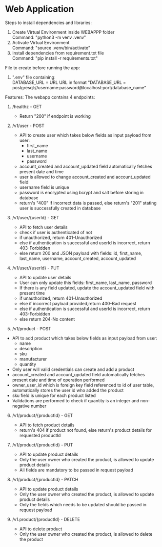 
# Web Application

Steps to install dependencies and libraries:
1. Create Virtual Environment inside WEBAPPP folder\
   Command: "python3 -m venv .venv"
2. Activate Virtual Environment\
   Command: "source .venv/bin/activate"
3. Install dependencies from requirement.txt file\
   Command: "pip install -r requirements.txt"

File to create before running the app:
1. ".env" file containing:\
   DATABASE_URL = URL
   URL in format "DATABASE_URL = postgresql://username:password@localhost:port/database_name"

Features:
The webapp contains 4 endpoints:

1. /healthz - GET
   - Return "200" if endpoint is working

2. /v1/user - POST
   - API to create user which takes below fields as input payload from user:
     - first_name
     - last_name
     - username
     - password
   - account_created and account_updated field automatically fetches present date and time
   - user is allowed to change account_created and account_updated field
   - username field is unique
   - password is encrypted using bcrypt and salt before storing in database
   - return's "400" if incorrect data is passed, else return's "201" stating user is successfully created in database

3. /v1/user/{userId} - GET
   - API to fetch user details
   - check if user is authenticated of not
   - if unauthorized, return 401-Unauthorized
   - else if authentication is successful and userId is incorrect, return 403-Forbidden
   - else return 200 and JSON payload with fields: id, first_name, last_name, username, account_created, account_updated
   
4. /v1/user/{userId} - PUT
   - API to update user details
   - User can only update this fields: first_name, last_name, password
   - If there is any field updated, update the account_updated field with present time
   - if unauthorized, return 401-Unauthorized
   - else if incorrect payload provided,return 400-Bad request
   - else if authentication is successful and userId is incorrect, return 403-Forbidden
   - else return 204-No content 

5.  /v1/product - POST
   - API to add product which takes below fields as input payload from user:
     - name
     - description
     - sku
     - manufacturer
     - quantity
   - Only user will valid credentials can create and add a product
   - account_created and account_updated field automatically fetches present date and time of operation performed
   - owner_user_id which is foreign key field referenced to id of user table, automatically stores the user id who added the product
   - sku field is unique for each product listed
   - Validations are performed to check if quantity is an integer and non-negative number

6. /v1/product/{productId} - GET
   - API to fetch product details
   - return's 404 if product not found, else return's product details for requested productId

7. /v1/product/{productId} - PUT
   - API to update product details
   - Only the user owner who created the product, is allowed to update product details
   - All fields are mandatory to be passed in request payload

8. /v1/product/{productId} - PATCH
   - API to update product details
   - Only the user owner who created the product, is allowed to update product details
   - Only the fields which needs to be updated should be passed in request payload

9. /v1.product/{productId} - DELETE
   - API to delete product
   - Only the user owner who created the product, is allowed to delete the product
   